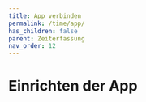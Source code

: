 ```yaml
---
title: App verbinden
permalink: /time/app/
has_children: false
parent: Zeiterfassung
nav_order: 12
---
```


# Einrichten der App

